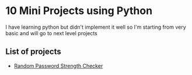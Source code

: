 # 10 Mini Projects using Python

I have learning python but didn't implement it well so I'm starting from very basic and will go to next level projects

## List of projects

- [Random Password Strength Checker](https://github.com/sahilsapariya/All-about-Python/tree/main/10%20mini%20projects/Random%20Password%20Strength%20Checker)